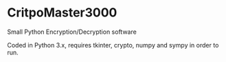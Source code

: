 # CritpoMaster3000
Small Python Encryption/Decryption software

Coded in Python 3.x, requires tkinter, crypto, numpy and sympy in order to run.
